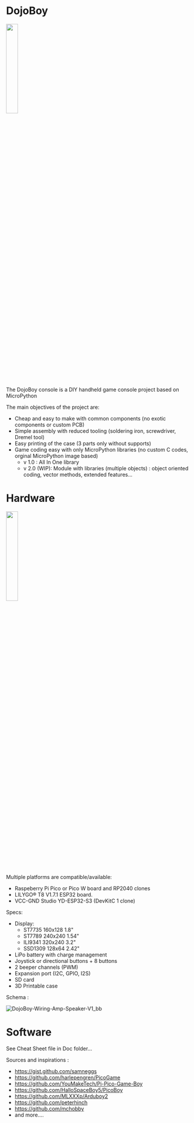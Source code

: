 # DojoBoy

<img src="https://github.com/Zorglupy/mpy-DojoBoy/assets/16744276/8284801b-4264-400b-b358-bb4537fcae4f" width=25% height=25%>

The DojoBoy console is a DIY handheld game console project based on MicroPython

The main objectives of the project are:
- Cheap and easy to make with common components (no exotic components or custom PCB)
- Simple assembly with reduced tooling (soldering iron, screwdriver, Dremel tool)
- Easy printing of the case (3 parts only without supports)
- Game coding easy with only MicroPython libraries (no custom C codes, orginal MicroPython image based)
  - v 1.0 : All In One library
  - v 2.0 (WIP): Module with libraries (multiple objects) : object oriented coding, vector methods, extended features...

# Hardware
<img src="https://github.com/Zorglupy/mpy-DojoBoy/assets/16744276/6af610f2-0df6-44a8-a510-cb54990d71cd" width=25% height=25%>

Multiple platforms are compatible/available:
- Raspeberry Pi Pico or Pico W board and RP2040 clones
- LILYGO® T8 V1.7.1 ESP32 board.
- VCC-GND Studio YD-ESP32-S3 (DevKitC 1 clone)

Specs:
- Display:
  - ST7735 160x128 1.8"
  - ST7789 240x240 1.54"
  - ILI9341 320x240 3.2"
  - SSD1309 128x64 2.42"
- LiPo battery with charge management
- Joystick or directional buttons + 8 buttons
- 2 beeper channels (PWM)
- Expansion port (I2C, GPIO, I2S)
- SD card
- 3D Printable case

Schema :

![DojoBoy-Wiring-Amp-Speaker-V1_bb](https://github.com/Zorglupy/mpy-DojoBoy/assets/16744276/05d0cc45-c0f5-429b-8d08-684306b9630e)

# Software

See Cheat Sheet file in Doc folder... 


Sources and inspirations :

- https://gist.github.com/samneggs
- https://github.com/harlepengren/PicoGame
- https://github.com/YouMakeTech/Pi-Pico-Game-Boy
- https://github.com/HalloSpaceBoy5/PicoBoy
- https://github.com/MLXXXp/Arduboy2
- https://github.com/peterhinch
- https://github.com/mchobby
- and more....
